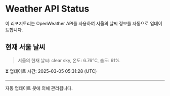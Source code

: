 
# Weather API Status

이 리포지토리는 OpenWeather API를 사용하여 서울의 날씨 정보를 자동으로 업데이트합니다.

## 현재 서울 날씨
> 서울의 현재 날씨: clear sky, 온도: 6.76°C, 습도: 61%

⏳ 업데이트 시간: 2025-03-05 05:31:28 (UTC)

---
자동 업데이트 봇에 의해 관리됩니다.
